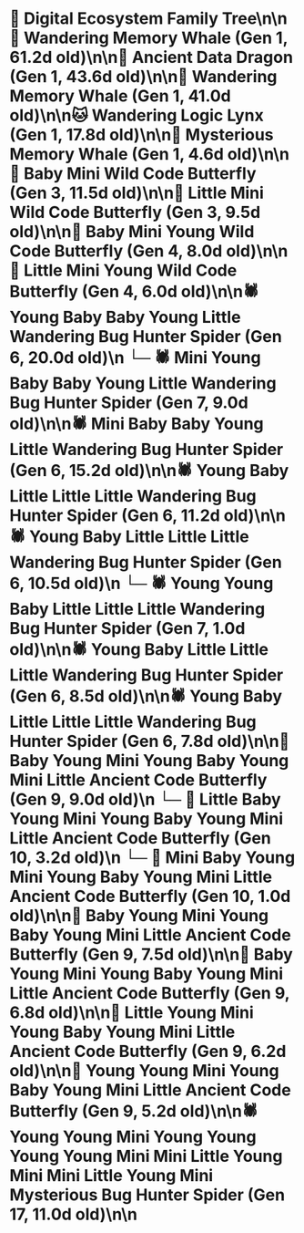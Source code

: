 # 🌳 Digital Ecosystem Family Tree\n\n🐋 Wandering Memory Whale (Gen 1, 61.2d old)\n\n🐉 Ancient Data Dragon (Gen 1, 43.6d old)\n\n🐋 Wandering Memory Whale (Gen 1, 41.0d old)\n\n🐱 Wandering Logic Lynx (Gen 1, 17.8d old)\n\n🐋 Mysterious Memory Whale (Gen 1, 4.6d old)\n\n🦋 Baby Mini Wild Code Butterfly (Gen 3, 11.5d old)\n\n🦋 Little Mini Wild Code Butterfly (Gen 3, 9.5d old)\n\n🦋 Baby Mini Young Wild Code Butterfly (Gen 4, 8.0d old)\n\n🦋 Little Mini Young Wild Code Butterfly (Gen 4, 6.0d old)\n\n🕷️ Young Baby Baby Young Little Wandering Bug Hunter Spider (Gen 6, 20.0d old)\n  └─ 🕷️ Mini Young Baby Baby Young Little Wandering Bug Hunter Spider (Gen 7, 9.0d old)\n\n🕷️ Mini Baby Baby Young Little Wandering Bug Hunter Spider (Gen 6, 15.2d old)\n\n🕷️ Young Baby Little Little Little Wandering Bug Hunter Spider (Gen 6, 11.2d old)\n\n🕷️ Young Baby Little Little Little Wandering Bug Hunter Spider (Gen 6, 10.5d old)\n  └─ 🕷️ Young Young Baby Little Little Little Wandering Bug Hunter Spider (Gen 7, 1.0d old)\n\n🕷️ Young Baby Little Little Little Wandering Bug Hunter Spider (Gen 6, 8.5d old)\n\n🕷️ Young Baby Little Little Little Wandering Bug Hunter Spider (Gen 6, 7.8d old)\n\n🦋 Baby Young Mini Young Baby Young Mini Little Ancient Code Butterfly (Gen 9, 9.0d old)\n  └─ 🦋 Little Baby Young Mini Young Baby Young Mini Little Ancient Code Butterfly (Gen 10, 3.2d old)\n  └─ 🦋 Mini Baby Young Mini Young Baby Young Mini Little Ancient Code Butterfly (Gen 10, 1.0d old)\n\n🦋 Baby Young Mini Young Baby Young Mini Little Ancient Code Butterfly (Gen 9, 7.5d old)\n\n🦋 Baby Young Mini Young Baby Young Mini Little Ancient Code Butterfly (Gen 9, 6.8d old)\n\n🦋 Little Young Mini Young Baby Young Mini Little Ancient Code Butterfly (Gen 9, 6.2d old)\n\n🦋 Young Young Mini Young Baby Young Mini Little Ancient Code Butterfly (Gen 9, 5.2d old)\n\n🕷️ Young Young Mini Young Young Young Young Mini Mini Little Young Mini Mini Little Young Mini Mysterious Bug Hunter Spider (Gen 17, 11.0d old)\n\n